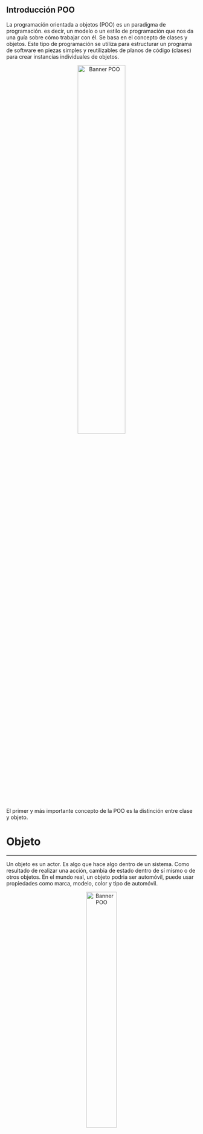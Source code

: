 ## Introducción POO

La programación orientada a objetos (POO) es un paradigma de programación. es decir, un modelo o un estilo de programación que nos da una guía sobre cómo trabajar con él. Se basa en el concepto de clases y objetos. Este tipo de programación se utiliza para estructurar un programa de software en piezas simples y reutilizables de planos de código (clases) para crear instancias individuales de objetos. 

<p align="center">
<img src="https://kinsta.com/es/wp-content/uploads/sites/8/2021/07/python-object-oriented-programming-1024x512.jpeg" width="50%" alt="Banner POO"/>
</p>
El primer y más importante concepto de la POO es la distinción entre clase y objeto.

Objeto
===========

* * *
Un objeto es un actor. Es algo que hace algo dentro de un sistema. Como resultado de realizar una acción, cambia de estado dentro de sí mismo o de otros objetos.  En el mundo real, un objeto podria ser automóvil, puede usar propiedades como marca, modelo, color y tipo de automóvil.

<p align="center">
<img src="https://i.pinimg.com/originals/b4/a8/a4/b4a8a4625f6b8ef4418150efff833d04.gif" width="40%" alt="Banner POO"/>
</p>

Clases
===========

* * *

Una clase es un tipo de datos que actúa como una definición de plantilla para un tipo particular de objeto.  Una clase es un modelo de un objeto. Donde la clase es el modelo de un automóvil, el objeto es el automóvil real que conduce. La clase es lo que escribes en el código. 

Una clase en Python se crea usando la palabra clave classy dándole un nombre, como en este ejemplo:

  ```Python
  class Car:
  ```

<p align="center">
<img src="https://edteam-media.s3.amazonaws.com/blogs/original/73f3c7ca-93b3-41b1-be08-5b2945f07c1b.png" width="30%" alt="Banner POO"/>
</p>

Métodos
===========

* * *
Son aquellas funciones que permite efectuar el objeto y que nos rinden algún tipo de servicio durante el transcurso del programa. 

Pilares de la POO
===========

* * *
La programación orientada a objeto se fundamenta en 4 pilares fundamentales que son:

+ **Encapsulación**

La idea general de la encapsulación es que los datos de un objeto son internos , algo que solo concierne al objeto. Se necesitan datos para que el objeto y los métodos hagan su trabajo, que es llevar a cabo una tarea.

+ **Abstracción**

La abstracción es un proceso de interpretación y diseño que implica reconocer y enfocarse en las características importantes de una situación u objeto, y filtrar o ignorar todas las particularidades no esenciales.

+ **Herencia**

La herencia define relaciones jerárquicas entre clases, de forma que atributos y métodos comunes puedan ser reutilizados. Las clases principales extienden atributos y comportamientos a las clases secundarias. A través de la definición en una clase de los atributos y comportamientos básicos, se pueden crear clases secundarias, ampliando así la funcionalidad de la clase principal y agregando atributos y comportamientos adicionales.

+ **Polimorfismo**

El polimorfismo consiste en diseñar objetos para compartir comportamientos, lo que nos permite procesar objetos de diferentes maneras. Es la capacidad de presentar la misma interfaz para diferentes formas subyacentes o tipos de datos. Al utilizar la herencia, los objetos pueden anular los comportamientos principales compartidos, con comportamientos secundarios específicos. El polimorfismo permite que el mismo método ejecute diferentes comportamientos de dos formas: anulación de método y sobrecarga de método.

Referencias
===========

* * *

* Use classes and variables to transfer your OOP model into code. Retrieved March 7, 2023, from https://learn.microsoft.com/en-us/training/modules/python-object-oriented-programming/3-model-your-game

* Add behavior with methods. Retrieved March 7, 2023, from[https://learn.microsoft.com/en-us/training/modules/python-object-oriented-programming/5-game-transitions-with-methods](https://learn.microsoft.com/en-us/training/modules/python-object-oriented-programming/5-game-transitions-with-methods)